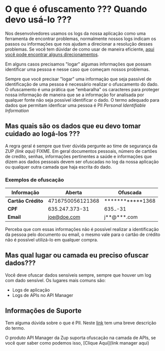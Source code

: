 # O que é ofuscamento ??? Quando devo usá-lo ???

Nos desenvolvedores usamos os logs da nossa aplicação como uma ferramenta de encontrar
problemas, normalmente nossos logs indicam os passos ou informações que nos ajudam a direcionar
a resolução desses problemas. Se você tem dúvidar de como usar de maneira eficiente, [aqui você pode encontrar alguns direcionamentos](../informacao_suporte/spring-logging.md).

Em alguns casos precisamos "logar" algumas informações que possam identificar uma pessoa e nesse caso
que começam nossos problemas. 

Sempre que você precisar "logar" uma informação que seja passível de identificação
de uma pessoa é necessário realizar o ofuscamento do dado. O ofuscamento é uma prática que "embaralha"
os caracteres para proteger nossa informação de maneira que se a informação for analisada por qualquer fonte
não seja possível identificar o dado. O termo adequado para dados que permitam idenficar uma pessoa é 
PII _Personal Identifiable Information_

## Mas quais são os dados que eu devo tomar cuidado ao logá-los ???

A regra geral é sempre que tiver dúvida pergunte ao time de segurança da ZUP *(link aqui)* FIXME. 
Em geral documentos pessoais, número de cartões de credito, senhas, informações pertinentes a saúde e informações que dizem aos dados pessoais devem ser 
ofuscadas no log da nossa aplicação ou qualquer outra camada que haja escrita do dado. 

### Exemplos de ofuscação

| Informação          | Aberta            | Ofuscada         |
| -------------       | -------------     | -------------    |
| **Cartão Crédito**  | 4716750056121368  | ************1368 |
| **CPF**             | 635.247.373-31    | 635.***.***-31   |
| **Email**           | joe@doe.com       | j**@***.com      |

Perceba que com essas informações não é possível realizar a identificação da pessoa pelo
documento ou email, o mesmo vale para o cartão de crédito não é possível utilizá-lo em qualquer
compra.

## Mas qual lugar ou camada eu preciso ofuscar dados???

Você deve ofuscar dados sensíveis sempre, sempre que houver um log com dado sensível. Os lugares mais
comuns são:
- Logs de aplicação
- Logs de APIs no API Manager 

## Informações de Suporte

Tem alguma dúvida sobre o que é PII. Neste [link](https://www.gsa.gov/reference/gsa-privacy-program/rules-and-policies-protecting-pii-privacy-act) tem uma breve descrição do termo.

O produto API Manager da Zup suporta ofuscação na camada de APIs, se você quer saber como podemos isso, [Clique Aqui](link manager aqui)


